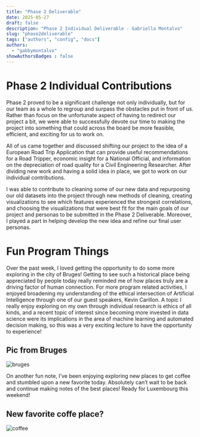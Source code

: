 ```yaml
---
title: "Phase 2 Deliverable"
date: 2025-05-27
draft: false
description: "Phase 2 Individual Deliverable - Gabriella Montalvo"
slug: "phase2deliverable"
tags: ["authors", "config", "docs"]
authors:
  - "gabbymontalvo"
showAuthorsBadges : false
---
```


# Phase 2 Individual Contributions

Phase 2 proved to be a significant challenge not only individually, but for our team as a whole to regroup and surpass the obstacles put in front of us. Rather than focus on the unfortunate aspect of having to redirect our project a bit, we were able to successfully devote our time to making the project into something that could across the board be more feasible, efficient, and exciting for us to work on.

All of us came together and discussed shifting our project to the idea of a European Road Trip Application that can provide useful recommendations for a Road Tripper, economic insight for a National Official, and information on the depreciation of road quality for a Civil Engineering Researcher. After dividing new work and having a solid idea in place, we got to work on our individual contributions.

I was able to contribute to cleaning some of our new data and repurposing our old datasets into the project through new methods of cleaning, creating visualizations to see which features experienced the strongest correlations, and choosing the visualizations that were best fit for the main goals of our project and personas to be submitted in the Phase 2 Deliverable. Moreover, I played a part in helping develop the new idea and refine our final user personas.

# Fun Program Things

Over the past week, I loved getting the opportunity to do some more exploring in the city of Bruges! Getting to see such a historical place being appreciated by people today really reminded me of how places truly are a driving factor of human connection. For more program related activities, I enjoyed broadening my understanding of the ethical intersection of Artificial Intelligence through one of our guest speakers, Kevin Carillon. A topic I really enjoy exploring on my own through individual research is ethics of all kinds, and a recent topic of interest since becoming more invested in data science were its implications in the area of machine learning and automated decision making, so this was a very exciting lecture to have the opportunity to experience!

## Pic from Bruges
![bruges](bruges.jpeg)


On another fun note, I’ve been enjoying exploring new places to get coffee and stumbled upon a new favorite today. Absolutely can’t wait to be back and continue making notes of the best places! Ready for Luxembourg this weekend!

## New favorite coffe place?
![coffee](coffee.jpeg)